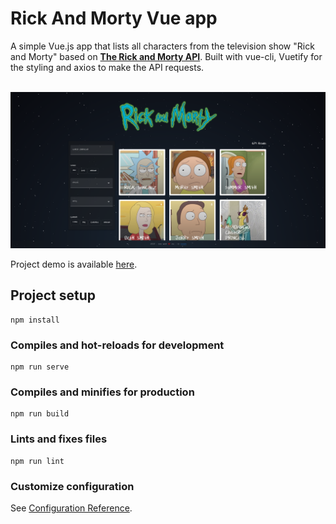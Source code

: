 # Rick And Morty Vue app

A simple Vue.js app that lists all characters from the television show "Rick and Morty" based on <a href="https://rickandmortyapi.com"><strong>The Rick and Morty API</strong></a>. Built with vue-cli, Vuetify for the styling and axios to make the API requests.

<p align="center">
  <br>
  <img src="./preview.webp" width="600" />
  <br>
</p>

Project demo is available <a href="http://www.maurocunsolo.com/rick-and-morty-vue-app/">here</a>.

## Project setup

```
npm install
```

### Compiles and hot-reloads for development

```
npm run serve
```

### Compiles and minifies for production

```
npm run build
```

### Lints and fixes files

```
npm run lint
```

### Customize configuration

See [Configuration Reference](https://cli.vuejs.org/config/).
